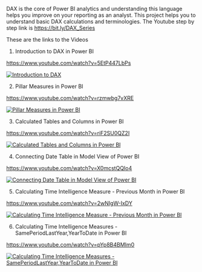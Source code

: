 DAX is the core of Power BI analytics and understanding this language helps you improve on your reporting as an analyst. 
This project helps you to understand basic DAX calculations and terminologies.
The Youtube step by step link is https://bit.ly/DAX_Series

These are the links to the Videos
1. Introduction to DAX in Power BI

https://www.youtube.com/watch?v=5EtP447LbPs            

[![Introduction to DAX](https://img.youtube.com/vi/5EtP447LbPs/0.jpg)](https://www.youtube.com/watch?v=5EtP447LbPs)

2. Pillar Measures in Power BI

https://www.youtube.com/watch?v=rzmwbg7vXRE

[![Pillar Measures in Power BI](https://img.youtube.com/vi/rzmwbg7vXRE/0.jpg)](https://www.youtube.com/watch?v=rzmwbg7vXRE)

3.	Calculated Tables and Columns in Power BI

https://www.youtube.com/watch?v=riF2SU0QZ2I

[![Calculated Tables and Columns in Power BI
](https://img.youtube.com/vi/riF2SU0QZ2I/0.jpg)](https://www.youtube.com/watch?v=riF2SU0QZ2I)

4.	Connecting Date Table in Model View of Power BI

https://www.youtube.com/watch?v=X0mcstQQIo4 

[![Connecting Date Table in Model View of Power BI](https://img.youtube.com/vi/X0mcstQQIo4/0.jpg)](https://www.youtube.com/watch?v=X0mcstQQIo4)

5.	Calculating Time Intelligence Measure - Previous Month in Power BI

https://www.youtube.com/watch?v=2wNIgW-IxDY

[![Calculating Time Intelligence Measure - Previous Month in Power BI](https://img.youtube.com/vi/2wNIgW-IxDY/0.jpg)](https://www.youtube.com/watch?v=2wNIgW-IxDY)


6.	Calculating Time Intelligence Measures - SamePeriodLastYear,YearToDate in Power BI

https://www.youtube.com/watch?v=pYp8B4BMIm0

[![Calculating Time Intelligence Measures - SamePeriodLastYear,YearToDate in Power BI
](https://img.youtube.com/vi/pYp8B4BMIm0/0.jpg)](https://www.youtube.com/watch?v=pYp8B4BMIm0)


